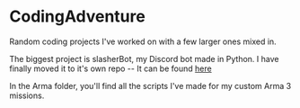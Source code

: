 # CodingAdventure
Random coding projects I've worked on with a few larger ones mixed in.

The biggest project is slasherBot, my Discord bot made in Python. I have finally moved it to it's own repo -- It can be found [here](https://github.com/BenjamooseCalto/SlasherBot)

In the Arma folder, you'll find all the scripts I've made for my custom Arma 3 missions.
